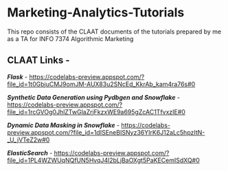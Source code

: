# Marketing-Analytics-Tutorials
This repo consists of the CLAAT documents of the tutorials prepared by me as a TA for INFO 7374 Algorithmic Marketing

## CLAAT Links - 

***Flask*** - https://codelabs-preview.appspot.com/?file_id=1t0GbjuCMJ9omJM-AUX83u2SNcEd_KkrAb_kam4ra76s#0


***Synthetic Data Generation using Pydbgen and Snowflake*** - https://codelabs-preview.appspot.com/?file_id=1rcGVOg0JhlZTwGlaZrjFkzxWE9a695gZcAC1TfvxzIE#0

***Dynamic Data Masking in Snowflake*** - https://codelabs-preview.appspot.com/?file_id=1dISEneBISNyz36YIrK6J12aLc5hpzItN-_U_jVTeZ2w#0

***ElasticSearch*** - https://codelabs-preview.appspot.com/?file_id=1PL4WZWUqNQfUN5HvqJ4l2bLjBaOXgt5PaKECemISdXQ#0
